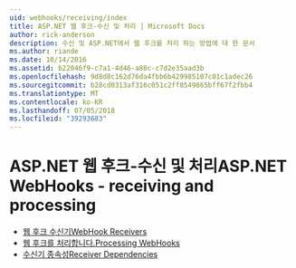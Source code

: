 ```yaml
---
uid: webhooks/receiving/index
title: ASP.NET 웹 후크-수신 및 처리 | Microsoft Docs
author: rick-anderson
description: 수신 및 ASP.NET에서 웹 후크를 처리 하는 방법에 대 한 문서
ms.author: riande
ms.date: 10/14/2016
ms.assetid: b22046f9-c7a1-4d46-a80c-c7d2e35aad3b
ms.openlocfilehash: 9d8d8c162d76da4fbb6b429985107c01c1adec26
ms.sourcegitcommit: b28cd0313af316c051c2ff8549865bff67f2fbb4
ms.translationtype: MT
ms.contentlocale: ko-KR
ms.lasthandoff: 07/05/2018
ms.locfileid: "39293683"
---
```

# <a name="aspnet-webhooks---receiving-and-processing"></a><span data-ttu-id="6bed0-103">ASP.NET 웹 후크-수신 및 처리</span><span class="sxs-lookup"><span data-stu-id="6bed0-103">ASP.NET WebHooks - receiving and processing</span></span>

* [<span data-ttu-id="6bed0-104">웹 후크 수신기</span><span class="sxs-lookup"><span data-stu-id="6bed0-104">WebHook Receivers</span></span>](receivers.md)
* [<span data-ttu-id="6bed0-105">웹 후크를 처리합니다.</span><span class="sxs-lookup"><span data-stu-id="6bed0-105">Processing WebHooks</span></span>](handlers.md)
* [<span data-ttu-id="6bed0-106">수신기 종속성</span><span class="sxs-lookup"><span data-stu-id="6bed0-106">Receiver Dependencies</span></span>](dependencies.md)
